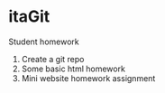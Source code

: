 # itaGit
Student homework
1.  Create a git repo
2.  Some basic html homework
3.  Mini website homework assignment
